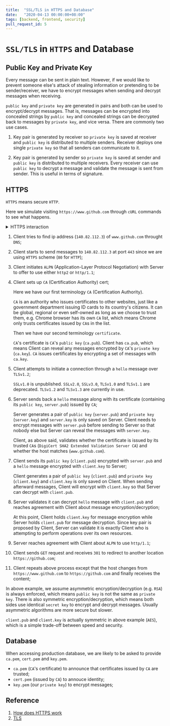```yaml
---
title:  "SSL/TLS in HTTPS and Database"
date:   "2020-04-13 00:00:00+08:00"
tags: [backend, frontend, security]
pull_request_id: 5
---
```


# `SSL/TLS` in `HTTPS` and Database

## Public Key and Private Key

Every message can be sent in plain text. However, if we would like to prevent someone else's attack of stealing information or pretending to be sender/receiver, we have to encrypt messages when sending and decrypt messages when receiving.

`public key` and `private key` are generated in pairs and both can be used to encrypt/decrypt messages. That is, messages can be encrypted into concealed strings by `public key` and concealed strings can be decrypted back to messages by `private key`, and vice versa. There are commonly two use cases.

1. Key pair is generated by receiver so `private key` is saved at receiver and `public key` is distributed to multiple senders. Receiver deploys one single `private key` so that all senders can communicate to it.

1. Key pair is generated by sender so `private key` is saved at sender and `public key` is distributed to multiple receivers. Every receiver can use `public key` to decrypt a message and validate the message is sent from sender. This is useful in terms of signature.

## HTTPS

`HTTPS` means secure `HTTP`.

Here we simulate visiting `https://www.github.com` through `cURL` commands to see what happens.

<details>
  <summary>HTTPS interaction</summary>

<pre>
#!/bin/bash -eo pipefail
curl -X GET 'https://www.github.com' -v
Note: Unnecessary use of -X or --request, GET is already inferred.
* Rebuilt URL to: https://www.github.com/
*   Trying 140.82.112.3...
* TCP_NODELAY set
* Connected to www.github.com (140.82.112.3) port 443 (#0)
* ALPN, offering h2
* ALPN, offering http/1.1
* Cipher selection: ALL:!EXPORT:!EXPORT40:!EXPORT56:!aNULL:!LOW:!RC4:@STRENGTH
* successfully set certificate verify locations:
*   CAfile: /etc/ssl/certs/ca-certificates.crt
  CApath: /etc/ssl/certs
* TLSv1.2 (OUT), TLS header, Certificate Status (22):
* TLSv1.2 (OUT), TLS handshake, Client hello (1):
* TLSv1.2 (IN), TLS handshake, Server hello (2):
* TLSv1.2 (IN), TLS handshake, Certificate (11):
* TLSv1.2 (IN), TLS handshake, Server key exchange (12):
* TLSv1.2 (IN), TLS handshake, Server finished (14):
* TLSv1.2 (OUT), TLS handshake, Client key exchange (16):
* TLSv1.2 (OUT), TLS change cipher, Client hello (1):
* TLSv1.2 (OUT), TLS handshake, Finished (20):
* TLSv1.2 (IN), TLS change cipher, Client hello (1):
* TLSv1.2 (IN), TLS handshake, Finished (20):
* SSL connection using TLSv1.2 / ECDHE-RSA-AES128-GCM-SHA256
* ALPN, server accepted to use http/1.1
* Server certificate:
*  subject: businessCategory=Private Organization; jurisdictionC=US; jurisdictionST=Delaware; serialNumber=5157550; C=US; ST=California; L=San Francisco; O=GitHub, Inc.; CN=github.com
*  start date: May  8 00:00:00 2018 GMT
*  expire date: Jun  3 12:00:00 2020 GMT
*  subjectAltName: host "www.github.com" matched cert's "www.github.com"
*  issuer: C=US; O=DigiCert Inc; OU=www.digicert.com; CN=DigiCert SHA2 Extended Validation Server CA
*  SSL certificate verify ok.
> GET / HTTP/1.1
> Host: www.github.com
> User-Agent: curl/7.52.1
> Accept: */*
> 
< HTTP/1.1 301 Moved Permanently
< Content-length: 0
< Location: https://github.com/
< 
* Curl_http_done: called premature == 0
* Connection #0 to host www.github.com left intact

#!/bin/bash -eo pipefail
curl -X GET 'https://github.com' -v
Note: Unnecessary use of -X or --request, GET is already inferred.
* Rebuilt URL to: https://github.com/
*   Trying 140.82.112.3...
* TCP_NODELAY set
* Connected to github.com (140.82.112.3) port 443 (#0)
* ALPN, offering h2
* ALPN, offering http/1.1
* Cipher selection: ALL:!EXPORT:!EXPORT40:!EXPORT56:!aNULL:!LOW:!RC4:@STRENGTH
* successfully set certificate verify locations:
*   CAfile: /etc/ssl/certs/ca-certificates.crt
  CApath: /etc/ssl/certs
* TLSv1.2 (OUT), TLS header, Certificate Status (22):
* TLSv1.2 (OUT), TLS handshake, Client hello (1):
* TLSv1.2 (IN), TLS handshake, Server hello (2):
* TLSv1.2 (IN), TLS handshake, Certificate (11):
* TLSv1.2 (IN), TLS handshake, Server key exchange (12):
* TLSv1.2 (IN), TLS handshake, Server finished (14):
* TLSv1.2 (OUT), TLS handshake, Client key exchange (16):
* TLSv1.2 (OUT), TLS change cipher, Client hello (1):
* TLSv1.2 (OUT), TLS handshake, Finished (20):
* TLSv1.2 (IN), TLS change cipher, Client hello (1):
* TLSv1.2 (IN), TLS handshake, Finished (20):
* SSL connection using TLSv1.2 / ECDHE-RSA-AES128-GCM-SHA256
* ALPN, server accepted to use http/1.1
* Server certificate:
*  subject: businessCategory=Private Organization; jurisdictionC=US; jurisdictionST=Delaware; serialNumber=5157550; C=US; ST=California; L=San Francisco; O=GitHub, Inc.; CN=github.com
*  start date: May  8 00:00:00 2018 GMT
*  expire date: Jun  3 12:00:00 2020 GMT
*  subjectAltName: host "github.com" matched cert's "github.com"
*  issuer: C=US; O=DigiCert Inc; OU=www.digicert.com; CN=DigiCert SHA2 Extended Validation Server CA
*  SSL certificate verify ok.
> GET / HTTP/1.1
> Host: github.com
> User-Agent: curl/7.52.1
> Accept: */*
> 
< HTTP/1.1 200 OK
< server: GitHub.com
< date: Sun, 12 Apr 2020 11:55:57 GMT
< content-type: text/html; charset=utf-8
< status: 200 OK
< vary: X-PJAX, Accept-Encoding, Accept, X-Requested-With
< etag: W/"733b034e75b8d551cf1e3fdc5c56b436"
< cache-control: max-age=0, private, must-revalidate
< strict-transport-security: max-age=31536000; includeSubdomains; preload
< x-frame-options: deny
< x-content-type-options: nosniff
< x-xss-protection: 1; mode=block
< referrer-policy: origin-when-cross-origin, strict-origin-when-cross-origin
< expect-ct: max-age=2592000, report-uri="https://api.github.com/_private/browser/errors"
< content-security-policy: default-src 'none'; base-uri 'self'; block-all-mixed-content; connect-src 'self' uploads.github.com www.githubstatus.com collector.githubapp.com api.github.com www.google-analytics.com github-cloud.s3.amazonaws.com github-production-repository-file-5c1aeb.s3.amazonaws.com github-production-upload-manifest-file-7fdce7.s3.amazonaws.com github-production-user-asset-6210df.s3.amazonaws.com wss://live.github.com; font-src github.githubassets.com; form-action 'self' github.com gist.github.com; frame-ancestors 'none'; frame-src render.githubusercontent.com; img-src 'self' data: github.githubassets.com identicons.github.com collector.githubapp.com github-cloud.s3.amazonaws.com *.githubusercontent.com customer-stories-feed.github.com spotlights-feed.github.com; manifest-src 'self'; media-src 'none'; script-src github.githubassets.com; style-src 'unsafe-inline' github.githubassets.com
< Set-Cookie: _gh_sess=sWnj5kDp5HoCSRnTgl6zGZTN1IBCkabYjsMu0YQL%2BuRKWEyUdlPqFGiBNq1TKBEYfFewNI8RyOzspgcTkroCZt5F0%2FtWy0NBsD1eke48SOLwP7vnX9bHtCrIzYWNhNPxyuijk4%2BkTspQUPF9Zm%2Bbm11BcXpN6hh6BNGip9SENGLL53HfofQpUgE0Ci90O%2BHB3Efw5BS2c2SCUZyfAZ1jDhPUIRrGeDSCQfVStFkCRgxzhZ88pq1VxqH1gSfOAvhmD5gIQdvRzqyGHTqGvNh%2BJA%3D%3D--6PFQFCzBBMJbeneY--ZoJGwLzowJNMAjXlaj4Eqw%3D%3D; Path=/; HttpOnly; Secure
< Set-Cookie: _octo=GH1.1.468749185.1586692563; Path=/; Domain=github.com; Expires=Mon, 12 Apr 2021 11:56:03 GMT; Secure
< Set-Cookie: logged_in=no; Path=/; Domain=github.com; Expires=Mon, 12 Apr 2021 11:56:03 GMT; HttpOnly; Secure
< Accept-Ranges: bytes
< Transfer-Encoding: chunked
< X-GitHub-Request-Id: A04C:2D8B:216E1A:36365C:5E9301D3
< 

...

* Curl_http_done: called premature == 0
* Connection #0 to host github.com left intact
</pre>

</details>

1. Client tries to find ip address (`140.82.112.3`) of `www.github.com` throught `DNS`;

1. Client starts to send messages to `140.82.112.3` at port `443` since we are using `HTTPS` scheme (`80` for `HTTP`);

1. Client initiates `ALPN` (Application-Layer Protocol Negotiation) with Server to offer to use either `http2` or `http/1.1`;

1. Client sets up `CA` (Certification Authority) cert;

    Here we have our first terminology `CA` (Certification Authority).
    
    `CA` is an authority who issues certificates to other websites, just like a government department issuing ID cards to its country's citizens. It can be global, regional or even self-owned as long as we choose to trust them, e.g. Chrome browser has its own `CA` list, which means Chrome only trusts certificates issued by `CA`s in the list.

    Then we have our second terminology `certificate`.

    `CA`'s certificate is `CA`'s `public key` (`ca.pub`). Client has `ca.pub`, which means Client can reveal any messages encrypted by `CA`'s `private key` (`ca.key`). `CA` issues certificates by encrypting a set of messages with `ca.key`. 

1. Client attempts to initiate a connection through a `hello` message over `TLSv1.2`;

    `SSLv1.0` is unpublished. `SSLv2.0`, `SSLv3.0`, `TLSv1.0` and `TLSv1.1` are deprecated. `TLSv1.2` and `TLSv1.3` are currently in use.

1. Server sends back a `hello` message along with its certificate (containing its `public key`, `server.pub`) issued by `CA`;

    Server generates a pair of `public key` (`server.pub`) and `private key` (`server.key`) and `server.key` is only saved on Server. Client needs to encrypt messages with `server.pub` before sending to Server so that nobody else but Server can reveal the messages with `server.key`.

    Client, as above said, validates whether the certificate is issued by its trusted `CA`s (`DigiCert SHA2 Extended Validation Server CA`) and whether the host matches (`www.github.com`).

1. Client sends its `public key` (`client.pub`) encrypted with `server.pub` and a `hello` message encrypted with `client.key` to Server;

    Client generates a pair of `public key` (`client.pub`) and `private key` (`client.key`) and `client.key` is only saved on Client. When sending afterward messages, Client will encrypt with `client.key` so that Server can decrypt with `client.pub`.

1. Server validates it can decrypt `hello` message with `client.pub` and reaches agreement with Client about message encryption/decryption;

    At this point, Client holds `client.key` for message encryption while Server holds `client.pub` for message decryption. Since key pair is proposed by Client, Server can validate it is exactly Client who is attempting to perform operations over its own resources.

1. Server reaches agreement with Client about `ALPN` to use `http/1.1`;

1. Client sends `GET` request and receives `301` to redirect to another location `https://github.com`;

1. Client repeats above process except that the host changes from `https://www.github.com` to `https://github.com` and finally receives the content;

In above example, we assume asymmetric encryption/decryption (e.g. `RSA`) is always enforced, which means `public key` is not the same as `private key`. There is also symmetric encryption/decryption, which means both sides use identical `secret key` to encrypt and decrypt messages. Usually asymmetric algorithms are more secure but slower.

`client.pub` and `client.key` is actually symmetric in above example (`AES`), which is a simple trade-off between speed and security.

## Database

When accessing production database, we are likely to be asked to provide `ca.pem`, `cert.pem` and `key.pem`.

* `ca.pem` (`CA`'s certificate) to announce that certificates issued by `CA` are trusted;
* `cert.pem` (issued by `CA`) to annouce identity;
* `key.pem` (our `private key`) to encrypt messages;

## Reference

1. [How does HTTPS work](https://www.youtube.com/watch?v=T4Df5_cojAs)
1. [TLS](https://en.wikipedia.org/wiki/Transport_Layer_Security#Secure_Data_Network_System)
